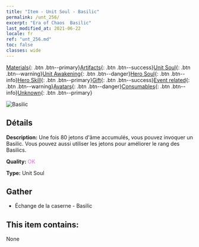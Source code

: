 ```yaml
---
title: "Item - Unit Soul - Basilic"
permalink: /unt_256/
excerpt: "Era of Chaos  Basilic"
last_modified_at: 2021-06-22
locale: fr
ref: "unt_256.md"
toc: false
classes: wide
---
```

 [Materials](/ItemsFR/){: .btn .btn--primary}[Artifacts](/ItemsFR/Artifacts/){: .btn .btn--success}[Unit Soul](/ItemsFR/UnitSoul/){: .btn .btn--warning}[Unit Awakening](/ItemsFR/UnitAwakening/){: .btn .btn--danger}[Hero Soul](/ItemsFR/HeroSoul/){: .btn .btn--info}[Hero Skill](/ItemsFR/HeroSkill/){: .btn .btn--primary}[Gift](/ItemsFR/Gift/){: .btn .btn--success}[Event related](/ItemsFR/Events/){: .btn .btn--warning}[Avatars](/ItemsFR/Avatars/){: .btn .btn--danger}[Consumables](/ItemsFR/Consumables/){: .btn .btn--info}[Unknown](/ItemsFR/Unknown/){: .btn .btn--primary}

 ![Basilic](/images/u/ti_xiyi.jpg)

## Détails
 **Description:** Une fois 80 jetons d'âme accumulés, vous pouvez invoquer un Basilic. Vous pouvez aussi utiliser les jetons pour améliorer le rang des Basilics.

 **Quality:** <span style="color: #DA70D6">OK</span>

 **Type:** Unit Soul

## Gather

*    Échange de la caserne - Basilic 

## This item contains:

  None

